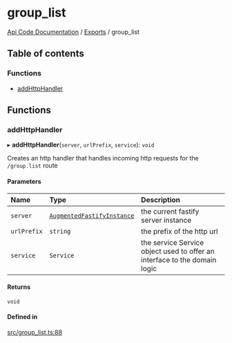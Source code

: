 # group\_list
 
[Api Code Documentation](../README.md) / [Exports](../modules.md) / group\_list

## Table of contents

### Functions

- [addHttpHandler](group_list.md#addhttphandler)

## Functions

### addHttpHandler

▸ **addHttpHandler**(`server`, `urlPrefix`, `service`): `void`

Creates an http handler that handles incoming http requests for the `/group.list` route

#### Parameters

| Name | Type | Description |
| :------ | :------ | :------ |
| `server` | [`AugmentedFastifyInstance`](../interfaces/types.AugmentedFastifyInstance.md) | the current fastify server instance |
| `urlPrefix` | `string` | the prefix of the http url |
| `service` | `Service` | the service Service object used to offer an interface to the domain logic |

#### Returns

`void`

#### Defined in

[src/group_list.ts:88](https://github.com/openkfw/TruBudget/blob/2e83742/api/src/group_list.ts#L88)
